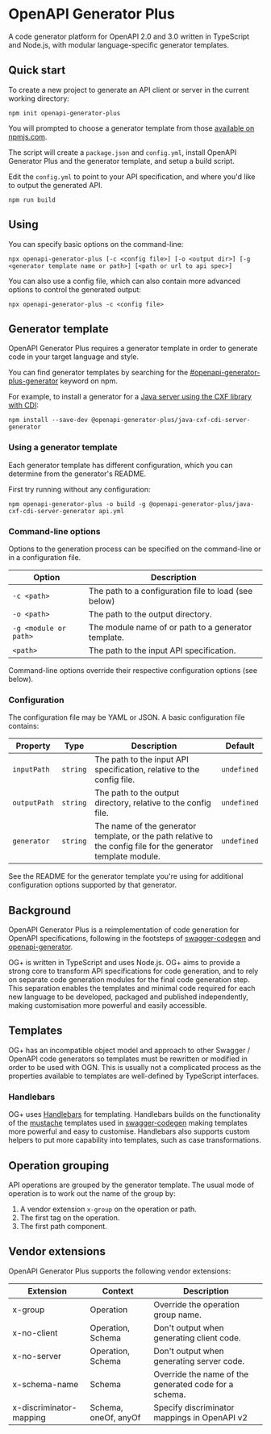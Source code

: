 # OpenAPI Generator Plus

A code generator platform for OpenAPI 2.0 and 3.0 written in TypeScript and Node.js, with modular language-specific generator templates.

## Quick start

To create a new project to generate an API client or server in the current working directory:

```shell
npm init openapi-generator-plus
```

You will prompted to choose a generator template from those [available on npmjs.com](https://www.npmjs.com/search?q=keywords:openapi-generator-plus-generator).

The script will create a `package.json` and `config.yml`, install OpenAPI Generator Plus
and the generator template, and setup a build script.

Edit the `config.yml` to point to your API specification, and where you'd like to output the generated API.

```shell
npm run build
```

## Using

You can specify basic options on the command-line:

```shell
npx openapi-generator-plus [-c <config file>] [-o <output dir>] [-g <generator template name or path>] [<path or url to api spec>]
```

You can also use a config file, which can also contain more advanced options to control the generated output:

```shell
npx openapi-generator-plus -c <config file>
```

## Generator template

OpenAPI Generator Plus requires a generator template in order to generate code in your target language and style.

You can find generator templates by searching for the [#openapi-generator-plus-generator](https://www.npmjs.com/search?q=keywords:openapi-generator-plus-generator) keyword on npm.

For example, to install a generator for a [Java server using the CXF library with CDI](https://github.com/karlvr/openapi-generator-plus-generators/tree/master/packages/java-cxf-cdi-server):

```shell
npm install --save-dev @openapi-generator-plus/java-cxf-cdi-server-generator
```

### Using a generator template

Each generator template has different configuration, which you can determine from the generator's README.

First try running without any configuration:

```shell
npm openapi-generator-plus -o build -g @openapi-generator-plus/java-cxf-cdi-server-generator api.yml
```

### Command-line options

Options to the generation process can be specified on the command-line or in a configuration file.

|Option|Description|
|------|-----------|
|`-c <path>`|The path to a configuration file to load (see below)|
|`-o <path>`|The path to the output directory.|
|`-g <module or path>`|The module name of or path to a generator template.|
|`<path>`|The path to the input API specification.|

Command-line options override their respective configuration options (see below).

### Configuration

The configuration file may be YAML or JSON. A basic configuration file contains:

|Property|Type|Description|Default|
|--------|----|-----------|-------|
|`inputPath`|`string`|The path to the input API specification, relative to the config file.|`undefined`|
|`outputPath`|`string`|The path to the output directory, relative to the config file.|`undefined`|
|`generator`|`string`|The name of the generator template, or the path relative to the config file for the generator template module.|`undefined`|

See the README for the generator template you're using for additional configuration options supported by that generator.

## Background

OpenAPI Generator Plus is a reimplementation of code generation for OpenAPI specifications, following
in the footsteps of
[swagger-codegen](https://github.com/swagger-api/swagger-codegen) and
[openapi-generator](https://github.com/OpenAPITools/openapi-generator).

OG+ is written in TypeScript and uses Node.js. OG+ aims to provide a strong core to transform API specifications for code generation,
and to rely on separate code generation modules for the final code generation step. This separation enables the templates and
minimal code required for each new language to be developed, packaged and published independently, making customisation more powerful
and easily accessible.

## Templates

OG+ has an incompatible object model and approach to other Swagger / OpenAPI code generators so templates
must be rewritten or modified in order to be used with OGN. This is usually not a complicated process as the
properties available to templates are well-defined by TypeScript interfaces.

### Handlebars

OG+ uses [Handlebars](https://handlebarsjs.com) for templating. Handlebars builds on the functionality of the
[mustache](https://mustache.github.io) templates used in [swagger-codegen](https://github.com/swagger-api/swagger-codegen)
making templates more powerful and easy to customise. Handlebars also supports custom helpers to put more
capability into templates, such as case transformations.

## Operation grouping

API operations are grouped by the generator template. The usual mode of operation is to work out the name
of the group by:

1. A vendor extension `x-group` on the operation or path.
2. The first tag on the operation.
3. The first path component.

## Vendor extensions

OpenAPI Generator Plus supports the following vendor extensions:

|Extension|Context|Description|
|---------|-------|-----------|
|x-group|Operation|Override the operation group name.|
|x-no-client|Operation, Schema|Don't output when generating client code.|
|x-no-server|Operation, Schema|Don't output when generating server code.|
|x-schema-name|Schema|Override the name of the generated code for a schema.|
|x-discriminator-mapping|Schema, oneOf, anyOf|Specify discriminator mappings in OpenAPI v2|
